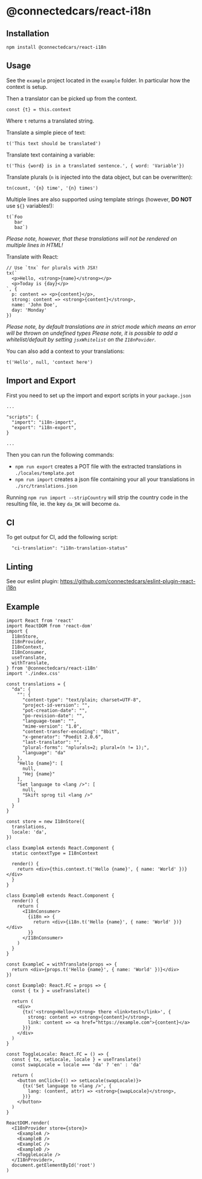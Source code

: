# @connectedcars/react-i18n

## Installation

`npm install @connectedcars/react-i18n`

## Usage

See the `example` project located in the `example` folder. In particular how the context is setup.

Then a translator can be picked up from the context.

`const {t} = this.context`

Where `t` returns a translated string.

Translate a simple piece of text:

`t('This text should be translated')`

Translate text containing a variable:

`t('This {word} is in a translated sentence.', { word: 'Variable'})`

Translate plurals (`n` is injected into the data object, but can be overwritten):

`tn(count, '{n} time', '{n} times')`

Multiple lines are also supported using template strings (however, **DO NOT** use `${}` variables!):

```
t(`Foo
   bar
   baz`)
```

*Please note, however, that these translations will not be rendered on multiple lines in HTML!*

Translate with React:

```
// Use `tnx` for plurals with JSX!
tx(`
  <p>Hello, <strong>{name}</strong></p>
  <p>Today is {day}</p>
`, {
  p: content => <p>{content}</p>,
  strong: content => <strong>{content}</strong>,
  name: 'John Doe',
  day: 'Monday'
})
```

*Please note, by default translations are in strict mode which means an error will be thrown on undefined types*
*Please note, it is possible to add a whitelist/default by setting `jsxWhitelist` on the `I18nPovider`.*

You can also add a context to your translations:

`t('Hello', null, 'context here')`

## Import and Export

First you need to set up the import and export scripts in your `package.json`
```
...

"scripts": {
  "import": "i18n-import",
  "export": "i18n-export",
}

...
```

Then you can run the following commands:
* `npm run export` creates a POT file with the extracted translations in `./locales/template.pot`
* `npm run import` creates a json file containing your all your translations in `./src/translations.json`

Running `npm run import --stripCountry` will strip the country code in the resulting file, ie. the key `da_DK` will become `da`.

## CI

To get output for CI, add the following script:
```
  "ci-translation": "i18n-translation-status"
```

## Linting

See our eslint plugin: https://github.com/connectedcars/eslint-plugin-react-i18n

## Example
```tsx
import React from 'react'
import ReactDOM from 'react-dom'
import {
  I18nStore,
  I18nProvider,
  I18nContext,
  I18nConsumer,
  useTranslate,
  withTranslate,
} from '@connectedcars/react-i18n'
import './index.css'

const translations = {
  "da": {
    "": {
      "content-type": "text/plain; charset=UTF-8",
      "project-id-version": "",
      "pot-creation-date": "",
      "po-revision-date": "",
      "language-team": "",
      "mime-version": "1.0",
      "content-transfer-encoding": "8bit",
      "x-generator": "Poedit 2.0.6",
      "last-translator": "",
      "plural-forms": "nplurals=2; plural=(n != 1);",
      "language": "da"
    },
    "Hello {name}": [
      null,
      "Hej {name}"
    ],
    "Set language to <lang />": [
      null,
      "Skift sprog til <lang />"
    ]
  }
}

const store = new I18nStore({
  translations,
  locale: 'da',
})

class ExampleA extends React.Component {
  static contextType = I18nContext

  render() {
    return <div>{this.context.t('Hello {name}', { name: 'World' })}</div>
  }
}

class ExampleB extends React.Component {
  render() {
    return (
      <I18nConsumer>
        {i18n => {
          return <div>{i18n.t('Hello {name}', { name: 'World' })}</div>
        }}
      </I18nConsumer>
    )
  }
}

const ExampleC = withTranslate(props => {
  return <div>{props.t('Hello {name}', { name: 'World' })}</div>
})

const ExampleD: React.FC = props => {
  const { tx } = useTranslate()

  return (
    <div>
      {tx('<strong>Hello</strong> there <link>test</link>', {
        strong: content => <strong>{content}</strong>,
        link: content => <a href="https://example.com">{content}</a>
      })}
    </div>
  )
}

const ToggleLocale: React.FC = () => {
  const { tx, setLocale, locale } = useTranslate()
  const swapLocale = locale === 'da' ? 'en' : 'da'

  return (
    <button onClick={() => setLocale(swapLocale)}>
      {tx('Set language to <lang />', {
        lang: (content, attr) => <strong>{swapLocale}</strong>,
      })}
    </button>
  )
}

ReactDOM.render(
  <I18nProvider store={store}>
    <ExampleA />
    <ExampleB />
    <ExampleC />
    <ExampleD />
    <ToggleLocale />
  </I18nProvider>,
  document.getElementById('root')
)
```
